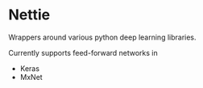 Nettie
======
Wrappers around various python deep learning libraries.

Currently supports feed-forward networks in
- Keras
- MxNet
